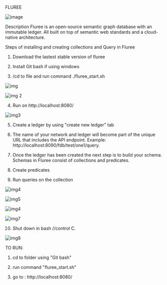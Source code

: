 
FLUREE

![image](https://user-images.githubusercontent.com/90293555/152284685-0bb21cd4-8af7-4867-a2df-7d88055efc24.png)


Description
Fluree is an open-source semantic graph database with an immutable ledger. 
All built on top of semantic web standards and a cloud-native architecture.

Steps of installing and creating collections and Query in Fluree


1. Download the lastest stable version of fluree

2. Install Git bash if using windows

3. /cd to file and run command ./fluree_start.sh



![img](https://user-images.githubusercontent.com/90293555/152085168-b3c0408d-3f13-4068-9350-cb20cbd855b1.jpg)



![img 2](https://user-images.githubusercontent.com/90293555/152085196-0c6ef3a0-1e15-4bdb-b630-9f65a04ad65c.jpg)

4. Run on http://localhost:8080/


![img3](https://user-images.githubusercontent.com/90293555/152085223-3217ec5d-8dcc-4df3-91d8-2bfb96032ddd.jpg)

5. Create a ledger by using "create new ledger" tab


6. The name of your network and ledger will become part of the unique URL that includes the API endpoint. Example: http://localhost:8090/fdb/test/one1/query.

7. Once the ledger has been created the next step is to build your schema. Schemas in Fluree consist of collections and predicates.

8. Create predicates 

9. Run queries on the collection 

![img4](https://user-images.githubusercontent.com/90293555/152085238-35ede35b-2a88-47d9-ab0c-05430541595c.jpg)

![img5](https://user-images.githubusercontent.com/90293555/152085294-df84dba5-4ff5-400c-bf13-df561f4ab152.jpg)

![img4](https://user-images.githubusercontent.com/90293555/152085238-35ede35b-2a88-47d9-ab0c-05430541595c.jpg)


![img7](https://user-images.githubusercontent.com/90293555/152085360-8251d293-3b54-4ac0-9f5b-ea9e0fc04759.jpg)

10. Shut down in bash //control C.


![img8](https://user-images.githubusercontent.com/90293555/152085377-5ababffc-7aa2-4c74-bb46-410c87ba1f24.jpg)

TO RUN:

1. cd to folder using "Git bash"

2. run command "fluree_start.sh"

3. go to : http://localhost:8080/
